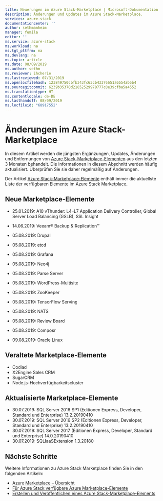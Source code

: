 ```yaml
---
title: Neuerungen im Azure Stack-Marketplace | Microsoft-Dokumentation
description: Änderungen und Updates im Azure Stack-Marketplace.
services: azure-stack
documentationcenter: ''
author: sethmanheim
manager: femila
editor: ''
ms.service: azure-stack
ms.workload: na
ms.tgt_pltfrm: na
ms.devlang: na
ms.topic: article
ms.date: 08/09/2019
ms.author: sethm
ms.reviewer: ihcherie
ms.lastreviewed: 07/31/2019
ms.openlocfilehash: 123849750cbfb343fc63cb43376651a6554ab6b4
ms.sourcegitcommit: 6239b35370d21852529978777c0e39cfba5a4552
ms.translationtype: HT
ms.contentlocale: de-DE
ms.lasthandoff: 08/09/2019
ms.locfileid: "68917552"
---
```

# <a name="azure-stack-marketplace-changes"></a>Änderungen im Azure Stack-Marketplace

In diesem Artikel werden die jüngsten Ergänzungen, Updates, Änderungen und Entfernungen von [Azure Stack-Marketplace-Elementen](azure-stack-marketplace-azure-items.md) aus den letzten 3 Monaten behandelt. Die Informationen in diesem Abschnitt werden häufig aktualisiert. Überprüfen Sie sie daher regelmäßig auf Änderungen.

Der Artikel [Azure Stack-Marketplace-Elemente](azure-stack-marketplace-azure-items.md) enthält immer die aktuellste Liste der verfügbaren Elemente im Azure Stack Marketplace.

## <a name="new-marketplace-items"></a>Neue Marketplace-Elemente

- 25.01.2019: A10 vThunder: L4–L7 Application Delivery Controller, Global Server Load Balancing (GSLB), SSL Insight

- 14.06.2019: Veeam® Backup & Replication™

- 05.08.2019: Drupal

- 05.08.2019: etcd

- 05.08.2019: Grafana

- 05.08.2019: Neo4j

- 05.08.2019: Parse Server

- 05.08.2019: WordPress-Multisite

- 05.08.2019: ZooKeeper

- 05.08.2019: TensorFlow Serving

- 05.08.2019: NATS

- 05.08.2019: Review Board

- 05.08.2019: Composr

- 09.08.2019: Oracle Linux

## <a name="deprecated-marketplace-items"></a>Veraltete Marketplace-Elemente

- Codiad
- X2Engine Sales CRM
- SugarCRM
- Node.js-Hochverfügbarkeitscluster

## <a name="updated-marketplace-items"></a>Aktualisierte Marketplace-Elemente

- 30.07.2019: SQL Server 2016 SP1 (Editionen Express, Developer, Standard und Enterprise) 13.2.20190410
- 30.07.2019: SQL Server 2016 SP2 (Editionen Express, Developer, Standard und Enterprise) 13.2.20190410
- 30.07.2019: SQL Server 2017 (Editionen Express, Developer, Standard und Enterprise) 14.0.20190410
- 30.07.2019: SQLIaaSExtension 1.3.20180

## <a name="next-steps"></a>Nächste Schritte

Weitere Informationen zu Azure Stack Marketplace finden Sie in den folgenden Artikeln:

- [Azure Marketplace – Übersicht](azure-stack-marketplace.md)
- [Für Azure Stack verfügbare Azure Marketplace-Elemente](azure-stack-marketplace-azure-items.md)
- [Erstellen und Veröffentlichen eines Azure Stack-Marketplace-Elements](azure-stack-create-and-publish-marketplace-item.md)
